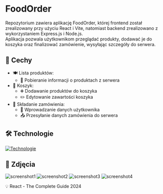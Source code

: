 # FoodOrder
Repozytorium zawiera aplikację FoodOrder, której frontend został zrealizowany przy użyciu React i Vite, natomiast backend zrealizowano z wykorzystaniem Express.js i Node.js.\
Aplikacja pozwala użytkownikom przeglądać produkty, dodawać je do koszyka oraz finalizować zamówienie, wysyłając szczegóły do serwera.

## 🚀 Cechy
 - 🍽️ Lista produktów:
   - 🔄 Pobieranie informacji o produktach z serwera
 - 🛒 Koszyk:
   - ➕ Dodawanie produktów do koszyka
   - ✏️ Edytowanie zawartości koszyka
 - 📝 Składanie zamówienia:
   - 👤 Wprowadzanie danych użytkownika
   - 📤 Przesyłanie danych zamówienia do serwera

## 🛠️ Technologie
[![Technologie](https://skillicons.dev/icons?i=react,vite,css,express,nodejs)](https://skillicons.dev)

## 📸 Zdjęcia
![screenshot1](https://github.com/user-attachments/assets/ed9d4689-3f13-488d-98fa-7541527ef19f)
![screenshot2](https://github.com/user-attachments/assets/c42a4a39-a2c9-4280-a028-8e1f3f44dff9)
![screenshot3](https://github.com/user-attachments/assets/976a6eda-bcd4-4038-b83d-768ae794ef0f)
![screenshot4](https://github.com/user-attachments/assets/598dc259-5c0f-4d7e-84a4-c9914f518df1)

💡 React - The Complete Guide 2024
